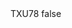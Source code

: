 <?xml version="1.0" encoding="UTF-8"?>
<CustomMetadata xmlns="http://soap.sforce.com/2006/04/metadata">
    <label>TXU78</label>
    <protected>false</protected>
</CustomMetadata>
